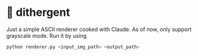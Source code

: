 # 🌊 dithergent

Just a simple ASCII renderer cooked with Claude. As of now, only support grayscale mode. Run it by using

```python
python renderer.py <input_img_path> <output_path>
```
